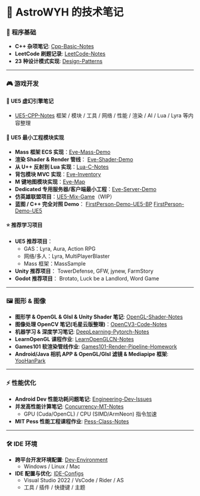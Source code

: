 # 🌌 AstroWYH 的技术笔记

### 📝 **程序基础**

- **C++ 杂项笔记**: [Cpp-Basic-Notes](https://github.com/AstroWYH/Cpp-Basic-Notes)
- **LeetCode 刷题记录**: [LeetCode-Notes](https://github.com/AstroWYH/LeetCode-Notes)
- **23 种设计模式实现**: [Design-Patterns](https://github.com/AstroWYH/Design-Patterns)

------

### 🎮 **游戏开发**

#### 📘 UE5 虚幻引擎笔记

- [UE5-CPP-Notes](https://github.com/AstroWYH/UE5-CPP-Notes/tree/main)
   框架 / 模块 / 工具 / 网络 / 性能 / 渲染 / AI / Lua / Lyra 等内容整理

#### 🧩 UE5 最小工程模块实现

- **Mass 框架 ECS 实现**：[Eve-Mass-Demo](https://github.com/AstroWYH/Eve-Mass-Demo)
- **渲染 Shader & Render 管线**：
   [Eve-Shader-Demo](https://github.com/AstroWYH/Eve-Shader-Demo)
- **从 U++ 反射到 Lua 实现**：[Lua-C-Notes](https://github.com/AstroWYH/Lua-C-Notes)
- **背包模块 MVC 实现**：[Eve-Inventory](https://github.com/AstroWYH/Eve-Inventory)
- **M 键地图模块实现**：[Eve-Map](https://github.com/AstroWYH/Eve-Map)
- **Dedicated 专用服务器/客户端最小工程**：[Eve-Server-Demo](https://github.com/AstroWYH/Eve-Server-Demo)
- **仿英雄联盟项目**：[UE5-Mix-Game](https://github.com/AstroWYH/UE5-Mix-Game)（WIP）
- **蓝图 / C++ 完全对照 Demo**：
   [FirstPerson-Demo-UE5-BP](https://github.com/AstroWYH/FirstPerson-Demo-UE5-BP)
   [FirstPerson-Demo-UE5](https://github.com/AstroWYH/FirstPerson-Demo-UE5)

#### ⭐ 推荐学习项目

- **UE5 推荐项目**：
  - GAS：Lyra, Aura, Action RPG
  - 网络/多人：Lyra, MultiPlayerBlaster
  - Mass 框架：MassSample
- **Unity 推荐项目**：
   TowerDefense, GFW, jynew, FarmStory
- **Godot 推荐项目**：
   Brotato, Luck be a Landlord, Word Game

------

### 🖼️ **图形 & 图像**

- **图形学 & OpenGL & Glsl & Unity Shader 笔记**: [OpenGL-Shader-Notes](https://github.com/AstroWYH/OpenGL-Shader-Notes)
- **图像处理 OpenCV 笔记(毛星云版整理)**：[OpenCV3-Code-Notes](https://github.com/AstroWYH/OpenCV3-Code-Notes)
- **机器学习 & 深度学习笔记**: [DeepLearning-Pytorch-Notes](https://github.com/AstroWYH/DeepLearning-Pytorch-Notes)
- **LearnOpenGL 课程作业**: [LearnOpenGLCN-Notes](https://github.com/AstroWYH/LearnOpenGLCN-Notes)
- **Games101 软渲染管线作业**: [Games101-Render-Pipeline-Homework](https://github.com/AstroWYH/Games101-Render-Pipeline-Homework)
- **Android/Java 相机 APP & OpenGL/Glsl 滤镜 & Mediapipe 框架**: [YooHanPark](https://github.com/AstroWYH/YooHanPark)

------

### ⚡ **性能优化**

- **Android Dev 性能功耗问题笔记**: [Engineering-Dev-Issues](https://github.com/AstroWYH/Engineering-Dev-Issues)
- **并发高性能计算笔记**: [Concurrency-MT-Notes](https://github.com/AstroWYH/Concurrency-MT-Notes)
  - GPU (Cuda/OpenCL) / CPU (SIMD/ArmNeon) 指令加速
- **MIT Pess 性能工程课程作业**: [Pess-Class-Notes](https://github.com/AstroWYH/Pess-Class-Notes)

------

### 🛠️ **IDE 环境**

- **跨平台开发环境配置**: [Dev-Environment](https://github.com/AstroWYH/Dev-Environment)
  - Windows / Linux / Mac
- **IDE 配置与优化**: [IDE-Configs](https://github.com/AstroWYH/IDE-Configs)
  - Visual Studio 2022 / VsCode / Rider / AS
  - 工具 / 插件 / 快捷键 / 主题
